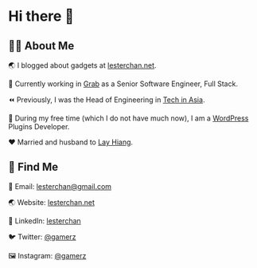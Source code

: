 # Hi there 👋

## 👨‍💻  About Me
🌏  I blogged about gadgets at [lesterchan.net](https://lesterchan.net).

🥞  Currently working in [Grab](https://grab.com) as a Senior Software Engineer, Full Stack.

⏪  Previously, I was the Head of Engineering in [Tech in Asia](https://www.techinasia.com).

🔌  During my free time (which I do not have much now), I am a [WordPress](https://wordpress.org)  Plugins Developer.

❤️  Married and husband to [Lay Hiang](https://github.com/layhiang).

## 🔎  Find Me
📧  Email: lesterchan@gmail.com

🌏  Website: [lesterchan.net](https://lesterchan.net)

💼  LinkedIn: [lesterchan](https://www.linkedin.com/in/lesterchan)

🐦  Twitter: [@gamerz](https://twitter.com/gamerz)

🖼  Instagram: [@gamerz](https://instagram.com/gamerz)
